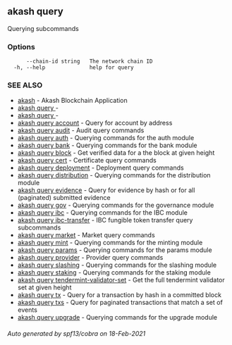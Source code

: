 ## akash query

Querying subcommands

### Options

```
      --chain-id string   The network chain ID
  -h, --help              help for query
```

### SEE ALSO

* [akash](akash.md)	 - Akash Blockchain Application
* [akash query ](akash_query_.md)	 - 
* [akash query ](akash_query_.md)	 - 
* [akash query account](akash_query_account.md)	 - Query for account by address
* [akash query audit](akash_query_audit.md)	 - Audit query commands
* [akash query auth](akash_query_auth.md)	 - Querying commands for the auth module
* [akash query bank](akash_query_bank.md)	 - Querying commands for the bank module
* [akash query block](akash_query_block.md)	 - Get verified data for a the block at given height
* [akash query cert](akash_query_cert.md)	 - Certificate query commands
* [akash query deployment](akash_query_deployment.md)	 - Deployment query commands
* [akash query distribution](akash_query_distribution.md)	 - Querying commands for the distribution module
* [akash query evidence](akash_query_evidence.md)	 - Query for evidence by hash or for all (paginated) submitted evidence
* [akash query gov](akash_query_gov.md)	 - Querying commands for the governance module
* [akash query ibc](akash_query_ibc.md)	 - Querying commands for the IBC module
* [akash query ibc-transfer](akash_query_ibc-transfer.md)	 - IBC fungible token transfer query subcommands
* [akash query market](akash_query_market.md)	 - Market query commands
* [akash query mint](akash_query_mint.md)	 - Querying commands for the minting module
* [akash query params](akash_query_params.md)	 - Querying commands for the params module
* [akash query provider](akash_query_provider.md)	 - Provider query commands
* [akash query slashing](akash_query_slashing.md)	 - Querying commands for the slashing module
* [akash query staking](akash_query_staking.md)	 - Querying commands for the staking module
* [akash query tendermint-validator-set](akash_query_tendermint-validator-set.md)	 - Get the full tendermint validator set at given height
* [akash query tx](akash_query_tx.md)	 - Query for a transaction by hash in a committed block
* [akash query txs](akash_query_txs.md)	 - Query for paginated transactions that match a set of events
* [akash query upgrade](akash_query_upgrade.md)	 - Querying commands for the upgrade module

###### Auto generated by spf13/cobra on 18-Feb-2021
